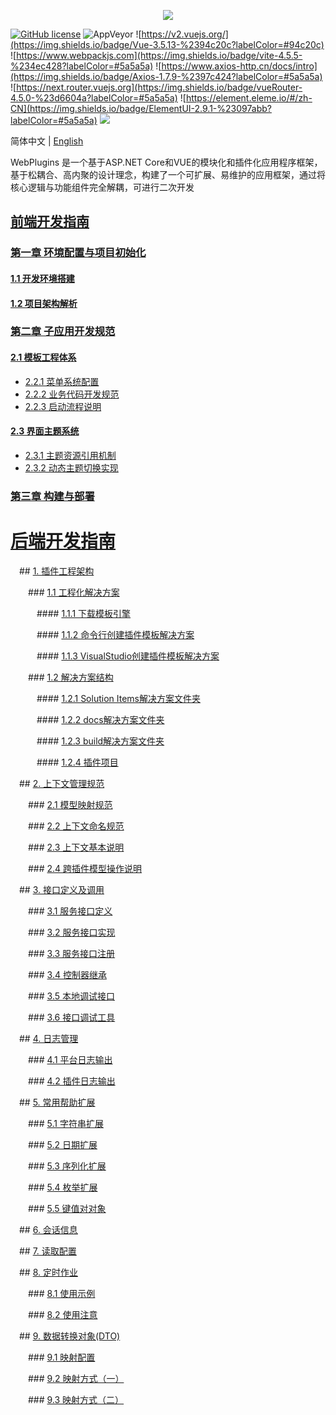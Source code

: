 <p align="center" dir="auto">
  <a href="https://opensource.ganweicloud.com" rel="nofollow">
    <img style="max-width:100%;" src="https://github.com/ganweisoft/WebPlugins/blob/main/src/logo.jpg">
  </a>
</p>

[![GitHub license](https://camo.githubusercontent.com/5eaf3ed8a7e8ccb15c21d967b8635ac79e8b1865da3a5ccf78d2572a3e10738a/68747470733a2f2f696d672e736869656c64732e696f2f6769746875622f6c6963656e73652f646f746e65742f6173706e6574636f72653f636f6c6f723d253233306230267374796c653d666c61742d737175617265)](https://github.com/ganweisoft/WebPlugins/blob/main/LICENSE) ![AppVeyor](https://ci.appveyor.com/api/projects/status/v8gfh6pe2u2laqoa?svg=true) ![https://v2.vuejs.org/](https://img.shields.io/badge/Vue-3.5.13-%2394c20c?labelColor=#94c20c) ![https://www.webpackjs.com](https://img.shields.io/badge/vite-4.5.5-%234ec428?labelColor=#5a5a5a) ![https://www.axios-http.cn/docs/intro](https://img.shields.io/badge/Axios-1.7.9-%2397c424?labelColor=#5a5a5a) ![https://next.router.vuejs.org](https://img.shields.io/badge/vueRouter-4.5.0-%23d6604a?labelColor=#5a5a5a) ![https://element.eleme.io/#/zh-CN](https://img.shields.io/badge/ElementUI-2.9.1-%23097abb?labelColor=#5a5a5a) ![](https://img.shields.io/badge/join-discord-infomational)

简体中文 | [English](README.md)

WebPlugins 是一个基于ASP.NET Core和VUE的模块化和插件化应用程序框架，基于松耦合、高内聚的设计理念，构建了一个可扩展、易维护的应用框架，通过将核心逻辑与功能组件完全解耦，可进行二次开发

## [前端开发指南](https://github.com/ganweisoft/WebPlugins/wiki/front%E2%80%90end.README.zh%E2%80%90cn)
### [第一章 环境配置与项目初始化](#chapter-1-environment-configuration-and-project-initialization)
#### [1.1 开发环境搭建](https://github.com/ganweisoft/WebPlugins/wiki/front%E2%80%90end%E2%80%90CN#1-%E4%BD%BF%E7%94%A8nvm%E5%AE%89%E8%A3%85)
#### [1.2 项目架构解析](https://github.com/ganweisoft/WebPlugins/wiki/front%E2%80%90end%E2%80%90CN#2-%E9%A1%B9%E7%9B%AE%E7%BB%93%E6%9E%84%E8%AF%B4%E6%98%8E)

### [第二章 子应用开发规范](https://github.com/ganweisoft/WebPlugins/wiki/front%E2%80%90end%E2%80%90CN#2-%E9%A1%B9%E7%9B%AE%E7%BB%93%E6%9E%84%E8%AF%B4%E6%98%8E)
#### [2.1 模板工程体系](https://github.com/ganweisoft/WebPlugins/wiki/front%E2%80%90end%E2%80%90CN#31-%E7%A4%BA%E4%BE%8B%E6%A8%A1%E6%9D%BF%E6%96%87%E4%BB%B6%E7%BB%93%E6%9E%84%E8%AE%BE%E5%A4%87%E8%81%94%E5%8A%A8)
- [2.2.1 菜单系统配置](https://github.com/ganweisoft/WebPlugins/wiki/front%E2%80%90end%E2%80%90CN#32-%E9%85%8D%E7%BD%AE%E8%8F%9C%E5%8D%95)
- [2.2.2 业务代码开发规范](https://github.com/ganweisoft/WebPlugins/wiki/front%E2%80%90end%E2%80%90CN#33-%E4%BB%A3%E7%A0%81%E5%BC%80%E5%8F%91)
- [2.2.3 启动流程说明](https://github.com/ganweisoft/WebPlugins/wiki/front%E2%80%90end%E2%80%90CN#34-%E5%90%AF%E5%8A%A8%E9%A1%B9%E7%9B%AE)

#### [2.3 界面主题系统](https://github.com/ganweisoft/WebPlugins/wiki/front%E2%80%90end%E2%80%90CN#35-%E4%B8%BB%E9%A2%98%E9%85%8D%E7%BD%AE)
- [2.3.1 主题资源引用机制](https://github.com/ganweisoft/WebPlugins/wiki/front%E2%80%90end%E2%80%90CN#351-%E4%B8%BB%E9%A2%98%E5%BC%95%E7%94%A8)
- [2.3.2 动态主题切换实现](https://github.com/ganweisoft/WebPlugins/wiki/front%E2%80%90end%E2%80%90CN#352-%E4%B8%BB%E9%A2%98%E5%88%87%E6%8D%A2)

### [第三章 构建与部署](https://github.com/ganweisoft/WebPlugins/wiki/front%E2%80%90end%E2%80%90CN#4-%E5%AD%90%E5%BA%94%E7%94%A8%E6%89%93%E5%8C%85)

# [后端开发指南](https://github.com/ganweisoft/WebPlugins/wiki/back%E2%80%90end.README.zh%E2%80%90cn)

&emsp;## [1. 插件工程架构](https://github.com/ganweisoft/WebPlugins/wiki/back%E2%80%90end%E2%80%90CN#%E6%8F%92%E4%BB%B6%E5%B7%A5%E7%A8%8B%E6%9E%B6%E6%9E%84)

&emsp;&emsp;### [1.1 工程化解决方案](https://github.com/ganweisoft/WebPlugins/wiki/back%E2%80%90end%E2%80%90CN#11-%E5%B7%A5%E7%A8%8B%E5%8C%96%E8%A7%A3%E5%86%B3%E6%96%B9%E6%A1%88)

&emsp;&emsp;&emsp;#### [1.1.1 下载模板引擎](https://github.com/ganweisoft/WebPlugins/wiki/back%E2%80%90end%E2%80%90CN#111-%E4%B8%8B%E8%BD%BD%E6%A8%A1%E6%9D%BF%E5%BC%95%E6%93%8E)

&emsp;&emsp;&emsp;#### [1.1.2 命令行创建插件模板解决方案](https://github.com/ganweisoft/WebPlugins/wiki/back%E2%80%90end%E2%80%90CN#112-%E5%91%BD%E4%BB%A4%E8%A1%8C%E5%88%9B%E5%BB%BA%E6%8F%92%E4%BB%B6%E6%A8%A1%E6%9D%BF%E8%A7%A3%E5%86%B3%E6%96%B9%E6%A1%88)

&emsp;&emsp;&emsp;#### [1.1.3 VisualStudio创建插件模板解决方案](https://github.com/ganweisoft/WebPlugins/wiki/back%E2%80%90end%E2%80%90CN#113-visualstudio%E5%88%9B%E5%BB%BA%E6%8F%92%E4%BB%B6%E6%A8%A1%E6%9D%BF%E8%A7%A3%E5%86%B3%E6%96%B9%E6%A1%88)

&emsp;&emsp;### [1.2 解决方案结构](https://github.com/ganweisoft/WebPlugins/wiki/back%E2%80%90end%E2%80%90CN#12-%E8%A7%A3%E5%86%B3%E6%96%B9%E6%A1%88%E7%BB%93%E6%9E%84)

&emsp;&emsp;&emsp;#### [1.2.1 Solution Items解决方案文件夹](https://github.com/ganweisoft/WebPlugins/wiki/back%E2%80%90end%E2%80%90CN#121-solution-items%E8%A7%A3%E5%86%B3%E6%96%B9%E6%A1%88%E6%96%87%E4%BB%B6%E5%A4%B9)

&emsp;&emsp;&emsp;#### [1.2.2 docs解决方案文件夹](https://github.com/ganweisoft/WebPlugins/wiki/back%E2%80%90end%E2%80%90CN#122-docs%E8%A7%A3%E5%86%B3%E6%96%B9%E6%A1%88%E6%96%87%E4%BB%B6%E5%A4%B9)

&emsp;&emsp;&emsp;#### [1.2.3 build解决方案文件夹](https://github.com/ganweisoft/WebPlugins/wiki/back%E2%80%90end%E2%80%90CN#123-build%E8%A7%A3%E5%86%B3%E6%96%B9%E6%A1%88%E6%96%87%E4%BB%B6%E5%A4%B9)

&emsp;&emsp;&emsp;#### [1.2.4 插件项目](https://github.com/ganweisoft/WebPlugins/wiki/back%E2%80%90end%E2%80%90CN#124-%E6%8F%92%E4%BB%B6%E9%A1%B9%E7%9B%AE)

&emsp;## [2. 上下文管理规范](https://github.com/ganweisoft/WebPlugins/wiki/back%E2%80%90end%E2%80%90CN#2-%E4%B8%8A%E4%B8%8B%E6%96%87%E7%AE%A1%E7%90%86%E8%A7%84%E8%8C%83)

&emsp;&emsp;### [2.1 模型映射规范](https://github.com/ganweisoft/WebPlugins/wiki/back%E2%80%90end%E2%80%90CN#21-%E6%A8%A1%E5%9E%8B%E6%98%A0%E5%B0%84%E8%A7%84%E8%8C%83)

&emsp;&emsp;### [2.2 上下文命名规范](https://github.com/ganweisoft/WebPlugins/wiki/back%E2%80%90end%E2%80%90CN#22-%E4%B8%8A%E4%B8%8B%E6%96%87%E5%91%BD%E5%90%8D%E8%A7%84%E8%8C%83)

&emsp;&emsp;### [2.3 上下文基本说明](https://github.com/ganweisoft/WebPlugins/wiki/back%E2%80%90end%E2%80%90CN#23-%E4%B8%8A%E4%B8%8B%E6%96%87%E5%9F%BA%E6%9C%AC%E8%AF%B4%E6%98%8E)

&emsp;&emsp;### [2.4 跨插件模型操作说明](https://github.com/ganweisoft/WebPlugins/wiki/back%E2%80%90end%E2%80%90CN#24-%E8%B7%A8%E6%8F%92%E4%BB%B6%E6%A8%A1%E5%9E%8B%E6%93%8D%E4%BD%9C%E8%AF%B4%E6%98%8E)

&emsp;## [3. 接口定义及调用](https://github.com/ganweisoft/WebPlugins/wiki/back%E2%80%90end%E2%80%90CN#3-%E6%8E%A5%E5%8F%A3%E5%AE%9A%E4%B9%89%E5%8F%8A%E8%B0%83%E7%94%A8)

&emsp;&emsp;### [3.1 服务接口定义](https://github.com/ganweisoft/WebPlugins/wiki/back%E2%80%90end%E2%80%90CN#31-%E6%9C%8D%E5%8A%A1%E6%8E%A5%E5%8F%A3%E5%AE%9A%E4%B9%89)

&emsp;&emsp;### [3.2 服务接口实现](https://github.com/ganweisoft/WebPlugins/wiki/back%E2%80%90end%E2%80%90CN#32-%E6%9C%8D%E5%8A%A1%E6%8E%A5%E5%8F%A3%E5%AE%9E%E7%8E%B0)

&emsp;&emsp;### [3.3 服务接口注册](https://github.com/ganweisoft/WebPlugins/wiki/back%E2%80%90end%E2%80%90CN#33-%E6%9C%8D%E5%8A%A1%E6%8E%A5%E5%8F%A3%E6%B3%A8%E5%86%8C)

&emsp;&emsp;### [3.4 控制器继承](https://github.com/ganweisoft/WebPlugins/wiki/back%E2%80%90end%E2%80%90CN#34-%E6%8E%A7%E5%88%B6%E5%99%A8%E7%BB%A7%E6%89%BF)

&emsp;&emsp;### [3.5 本地调试接口](https://github.com/ganweisoft/WebPlugins/wiki/back%E2%80%90end%E2%80%90CN#35-%E6%9C%AC%E5%9C%B0%E8%B0%83%E8%AF%95%E6%8E%A5%E5%8F%A3)

&emsp;&emsp;### [3.6 接口调试工具](https://github.com/ganweisoft/WebPlugins/wiki/back%E2%80%90end%E2%80%90CN#36-%E6%8E%A5%E5%8F%A3%E8%B0%83%E8%AF%95%E5%B7%A5%E5%85%B7)

&emsp;## [4. 日志管理](https://github.com/ganweisoft/WebPlugins/wiki/back%E2%80%90end%E2%80%90CN#4-%E6%97%A5%E5%BF%97%E7%AE%A1%E7%90%86)

&emsp;&emsp;### [4.1 平台日志输出](https://github.com/ganweisoft/WebPlugins/wiki/back%E2%80%90end%E2%80%90CN#41-%E5%B9%B3%E5%8F%B0%E6%97%A5%E5%BF%97%E8%BE%93%E5%87%BA)

&emsp;&emsp;### [4.2 插件日志输出](https://github.com/ganweisoft/WebPlugins/wiki/back%E2%80%90end%E2%80%90CN#42-%E6%8F%92%E4%BB%B6%E6%97%A5%E5%BF%97%E8%BE%93%E5%87%BA)

&emsp;## [5. 常用帮助扩展](https://github.com/ganweisoft/WebPlugins/wiki/back%E2%80%90end%E2%80%90CN#5-%E5%B8%B8%E7%94%A8%E5%B8%AE%E5%8A%A9%E6%89%A9%E5%B1%95)

&emsp;&emsp;### [5.1 字符串扩展](https://github.com/ganweisoft/WebPlugins/wiki/back%E2%80%90end%E2%80%90CN#51-%E5%AD%97%E7%AC%A6%E4%B8%B2%E6%89%A9%E5%B1%95)

&emsp;&emsp;### [5.2 日期扩展](https://github.com/ganweisoft/WebPlugins/wiki/back%E2%80%90end%E2%80%90CN#52-%E6%97%A5%E6%9C%9F%E6%89%A9%E5%B1%95)

&emsp;&emsp;### [5.3 序列化扩展](https://github.com/ganweisoft/WebPlugins/wiki/back%E2%80%90end%E2%80%90CN#53-%E5%BA%8F%E5%88%97%E5%8C%96%E6%89%A9%E5%B1%95)

&emsp;&emsp;### [5.4 枚举扩展](https://github.com/ganweisoft/WebPlugins/wiki/back%E2%80%90end%E2%80%90CN#54-%E6%9E%9A%E4%B8%BE%E6%89%A9%E5%B1%95)

&emsp;&emsp;### [5.5 键值对对象](https://github.com/ganweisoft/WebPlugins/wiki/back%E2%80%90end%E2%80%90CN#55-%E9%94%AE%E5%80%BC%E5%AF%B9%E5%AF%B9%E8%B1%A1)

&emsp;## [6. 会话信息](https://github.com/ganweisoft/WebPlugins/wiki/back%E2%80%90end%E2%80%90CN#6-%E4%BC%9A%E8%AF%9D%E4%BF%A1%E6%81%AF)

&emsp;## [7. 读取配置](https://github.com/ganweisoft/WebPlugins/wiki/back%E2%80%90end%E2%80%90CN#7-%E8%AF%BB%E5%8F%96%E9%85%8D%E7%BD%AE)

&emsp;## [8. 定时作业](https://github.com/ganweisoft/WebPlugins/wiki/back%E2%80%90end%E2%80%90CN#8-%E5%AE%9A%E6%97%B6%E4%BD%9C%E4%B8%9A)

&emsp;&emsp;### [8.1 使用示例](https://github.com/ganweisoft/WebPlugins/wiki/back%E2%80%90end%E2%80%90CN#81-%E4%BD%BF%E7%94%A8%E7%A4%BA%E4%BE%8B)

&emsp;&emsp;### [8.2 使用注意](https://github.com/ganweisoft/WebPlugins/wiki/back%E2%80%90end%E2%80%90CN#82-%E4%BD%BF%E7%94%A8%E6%B3%A8%E6%84%8F)

&emsp;## [9. 数据转换对象(DTO)](https://github.com/ganweisoft/WebPlugins/wiki/back%E2%80%90end%E2%80%90CN#9-%E6%95%B0%E6%8D%AE%E8%BD%AC%E6%8D%A2%E5%AF%B9%E8%B1%A1dto)

&emsp;&emsp;### [9.1 映射配置](https://github.com/ganweisoft/WebPlugins/wiki/back%E2%80%90end%E2%80%90CN#91-%E6%98%A0%E5%B0%84%E9%85%8D%E7%BD%AE)

&emsp;&emsp;### [9.2 映射方式（一）](https://github.com/ganweisoft/WebPlugins/wiki/back%E2%80%90end%E2%80%90CN#92-%E6%98%A0%E5%B0%84%E6%96%B9%E5%BC%8F%E4%B8%80)

&emsp;&emsp;### [9.3 映射方式（二）](https://github.com/ganweisoft/WebPlugins/wiki/back%E2%80%90end%E2%80%90CN#93-%E6%98%A0%E5%B0%84%E6%96%B9%E5%BC%8F%E4%BA%8C)
